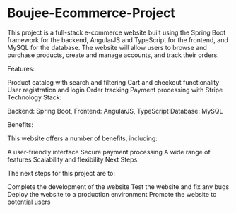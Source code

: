 # Boujee-Ecommerce-Project
This project is a full-stack e-commerce website built using the Spring Boot framework for the backend, AngularJS and TypeScript for the frontend, and MySQL for the database. The website will allow users to browse and purchase products, create and manage accounts, and track their orders.

Features:

Product catalog with search and filtering
Cart and checkout functionality
User registration and login
Order tracking
Payment processing with Stripe
Technology Stack:

Backend: Spring Boot,
Frontend: AngularJS, TypeScript
Database: MySQL


Benefits:

This website offers a number of benefits, including:

A user-friendly interface
Secure payment processing
A wide range of features
Scalability and flexibility
Next Steps:

The next steps for this project are to:

Complete the development of the website
Test the website and fix any bugs
Deploy the website to a production environment
Promote the website to potential users

